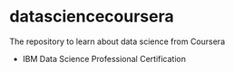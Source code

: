 # datasciencecoursera
The repository to learn about data science from Coursera
- IBM Data Science Professional Certification
